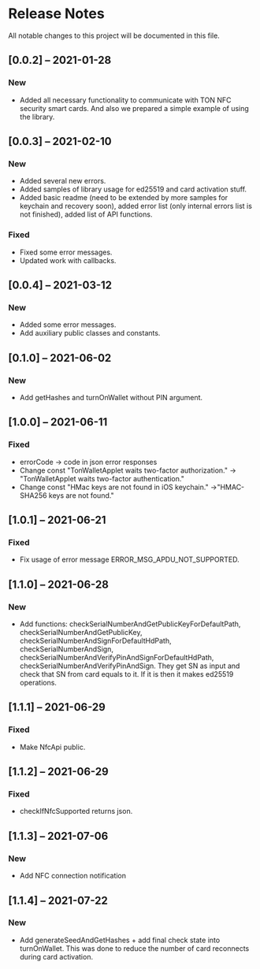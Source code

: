 # Release Notes

All notable changes to this project will be documented in this file.

## [0.0.2] – 2021-01-28

### New

- Added all necessary functionality to communicate with TON NFC security smart cards. And also we prepared a simple example of using the library.

## [0.0.3] – 2021-02-10

### New

- Added several new errors.
- Added samples of library usage for ed25519 and card activation stuff.
- Added basic readme (need to be extended by more samples for keychain and recovery soon), added error list (only internal errors list is not finished), added list of API functions.

### Fixed

- Fixed some error messages.
- Updated work with callbacks.

## [0.0.4] – 2021-03-12

### New

- Added some error messages.
- Add auxiliary public classes and constants.

## [0.1.0] – 2021-06-02

### New

- Add getHashes and turnOnWallet without PIN argument.


## [1.0.0] – 2021-06-11

### Fixed

- errorCode -> code in json error responses
- Change const "TonWalletApplet waits two-factor authorization." -> "TonWalletApplet waits two-factor authentication."
- Change const "HMac keys are not found in iOS keychain." ->"HMAC-SHA256 keys are not found."

## [1.0.1] – 2021-06-21

### Fixed

- Fix usage of error message ERROR_MSG_APDU_NOT_SUPPORTED.

## [1.1.0] – 2021-06-28

### New

- Add functions: checkSerialNumberAndGetPublicKeyForDefaultPath, checkSerialNumberAndGetPublicKey, checkSerialNumberAndSignForDefaultHdPath, checkSerialNumberAndSign, checkSerialNumberAndVerifyPinAndSignForDefaultHdPath, checkSerialNumberAndVerifyPinAndSign. They get SN as input and check that SN from card equals to it. If it is then it makes ed25519 operations.

## [1.1.1] – 2021-06-29

### Fixed

- Make NfcApi public.

## [1.1.2] – 2021-06-29

### Fixed

- checkIfNfcSupported returns json.

## [1.1.3] – 2021-07-06

### New

- Add NFC connection notification

## [1.1.4] – 2021-07-22

### New

- Add generateSeedAndGetHashes + add final check state into turnOnWallet. This was done to reduce the number of card reconnects during card activation.
